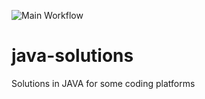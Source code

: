 ![Main Workflow](https://github.com/nikoo28/java-solutions/workflows/Main%20Workflow/badge.svg)

# java-solutions
Solutions in JAVA for some coding platforms
